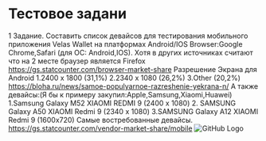 # Тестовое задани
1 Задание. Составить список девайсов для тестирования мобильного приложения Velas Wallet на платформах Android/IOS
Browser:Google Chrome,Safari (для ОС: Android,IOS). Хотя в других источниках считают что на 2 месте браузер является Firefox 
https://gs.statcounter.com/browser-market-share
Разрешение Экрана для Android 
1.2400 x 1800 (31,1%)
2.2340 х 1080 (26,2%)
3.Other (20,2%)
https://bloha.ru/news/samoe-populyarnoe-razreshenie-yekrana-n/
А также девайсы:(Я бы к примеру закупил:Apple,Samsung,Xiaomi,Huawei)
1.Samsung Galaxy M52 XIAOMI REDMI 9 (2400 х 1080) 
2. SAMSUNG Galaxy A50 XIAOMI Redmi 9 (2340 х 1080) 
3.SAMSUNG Galaxy A12 XIAOMI Redmi 9 (1600x720)
Самые востребованные девайсы.
https://gs.statcounter.com/vendor-market-share/mobile
![GitHub Logo](/images/logo.png)
